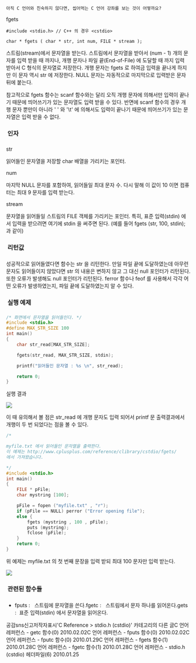 

```warning
아직 C 언어와 친숙하지 않다면, 씹어먹는 C 언어 강좌를 보는 것이 어떻까요?

```


fgets
```info
﻿#include <stdio.h> // C++ 의 경우 <cstdio>﻿﻿﻿

char * fgets ( char * str, int num, FILE * stream );

```

스트림(stream)에서 문자열을 받는다.
스트림에서 문자열을 받아서 (num - 1) 개의 문자를 입력 받을 때 까지나, 개행 문자나 파일 끝(End-of-File) 에 도달할 때 까지 입력 받아서 C 형식의 문자열로 저장한다. 개행 문자는 fgets 로 하여금 입력을 끝나게 하지만 이 문자 역시 str 에 저장한다. NULL 문자는 자동적으로 마지막으로 입력받은 문자 뒤에 붙는다. 

참고적으로 fgets 함수는 scanf 함수와는 달리 오직 개행 문자에 의해서만 입력이 끝나기 때문에 띄어쓰기가 있는 문자열도 입력 받을 수 있다. 반면에 scanf 함수의 경우 개행 문자 뿐만이 아니라 ' ' 와 '\t' 에 의해서도 입력이 끝나기 때문에 띄어쓰기가 있는 문자열은 입력 받을 수 없다. 

###  인자
### 
str

읽어들인 문자열을 저장할 char 배열을 가리키는 포인터.

num

마지막 NULL 문자를 포함하여, 읽어들일 최대 문자 수. 다시 말해 이 값이 10 이면 컴퓨터는 최대 9 문자를 입력 받는다. 

stream

문자열을 읽어들일 스트림의 FILE 객체를 가리키는 포인터. 특히, 표준 입력(stdin) 에서 입력을 받으려면 여기에 stdin 을 써주면 된다. (예를 들어 fgets (str, 100, stdin); 과 같이)

###  리턴값
### 
성공적으로 읽어들였다면 함수는 str 을 리턴한다. 
만일 파일 끝에 도달하였는데 아무런 문자도 읽어들이지 않았다면 str 의 내용은 변하지 않고 그 대신 null 포인터가 리턴된다.
또한 오류가 발생해도 null 포인터가 리턴된다. 
ferror 함수나 feof 를 사용해서 각각 어떤 오류가 발생하였는지, 파일 끝에 도달하였는지 알 수 있다.

###  실행 예제
### 
```cpp
/* 화면에서 문자열을 읽어들인다. */
#include <stdio.h>
#define MAX_STR_SIZE 100
int main()
{
    char str_read[MAX_STR_SIZE];

    fgets(str_read, MAX_STR_SIZE, stdin);

    printf("읽어들인 문자열 : %s \n", str_read);

    return 0;
}
```

실행 결과

![](http://img1.daumcdn.net/thumb/R1920x0/?fname=http%3A%2F%2Fcfile6.uf.tistory.com%2Fimage%2F1349861C4B6069D5B11BBE)

이 때 유의해서 볼 점은 str_read 에 개행 문자도 입력 되어서 printf 문 출력결과에서 개행이 두 번 되었다는 점을 볼 수 있다. 

```cpp
/* 

myfile.txt 에서 읽어들인 문자열을 출력한다. 
이 예제는 http://www.cplusplus.com/reference/clibrary/cstdio/fgets/
에서 가져왔습니다. 

*/
#include <stdio.h>
int main()
{
    FILE * pFile;
    char mystring [100];

    pFile = fopen ("myfile.txt" , "r");
    if (pFile == NULL) perror ("Error opening file");
    else {
        fgets (mystring , 100 , pFile);
        puts (mystring);
        fclose (pFile);
    }
    return 0;
}
```

위 예제는 myfile.txt 의 첫 번째 문장을 입력 받되 최대 100 문자만 입력 받는다. 

![](http://img1.daumcdn.net/thumb/R1920x0/?fname=http%3A%2F%2Fcfile3.uf.tistory.com%2Fimage%2F123F321D4B606A8F0198ED)

###  관련된 함수들
### 
* fputs :   스트림에 문자열을 쓴다.fgetc :   스트림에서 문자 하나를 읽어온다.gets  :  표준 입력(stdin) 에서 문자열을 읽어온다. 

공감sns신고저작자표시'C Reference > stdio.h (cstdio)' 카테고리의 다른 글C 언어 레퍼런스 - getc 함수(0)
2010.02.02C 언어 레퍼런스 - fputs 함수(0)
2010.02.02C 언어 레퍼런스 -  fputc 함수(0)
2010.01.29C 언어 레퍼런스 - fgets 함수(1)
2010.01.28C 언어 레퍼런스 - fgetc 함수(1)
2010.01.28C 언어 레퍼런스 - stdio.h (cstdio) 헤더파일(6)
2010.01.25

